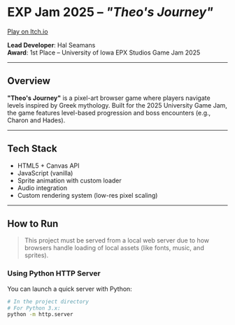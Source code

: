 # EXP Jam 2025 – *"Theo's Journey"*
[Play on Itch.io](https://frothy-pizza.itch.io/theos-journey)

**Lead Developer**: Hal Seamans  
**Award**: 1st Place – University of Iowa EPX Studios Game Jam 2025  

---

## Overview

**"Theo's Journey"** is a pixel-art browser game where players navigate levels inspired by Greek mythology. Built for the 2025 University Game Jam, the game features level-based progression and boss encounters (e.g., Charon and Hades).

---

## Tech Stack

- HTML5 + Canvas API  
- JavaScript (vanilla)  
- Sprite animation with custom loader  
- Audio integration  
- Custom rendering system (low-res pixel scaling)  

---

## How to Run

> This project must be served from a local web server due to how browsers handle loading of local assets (like fonts, music, and sprites).

### Using Python HTTP Server

You can launch a quick server with Python:

```bash
# In the project directory
# For Python 3.x:
python -m http.server
